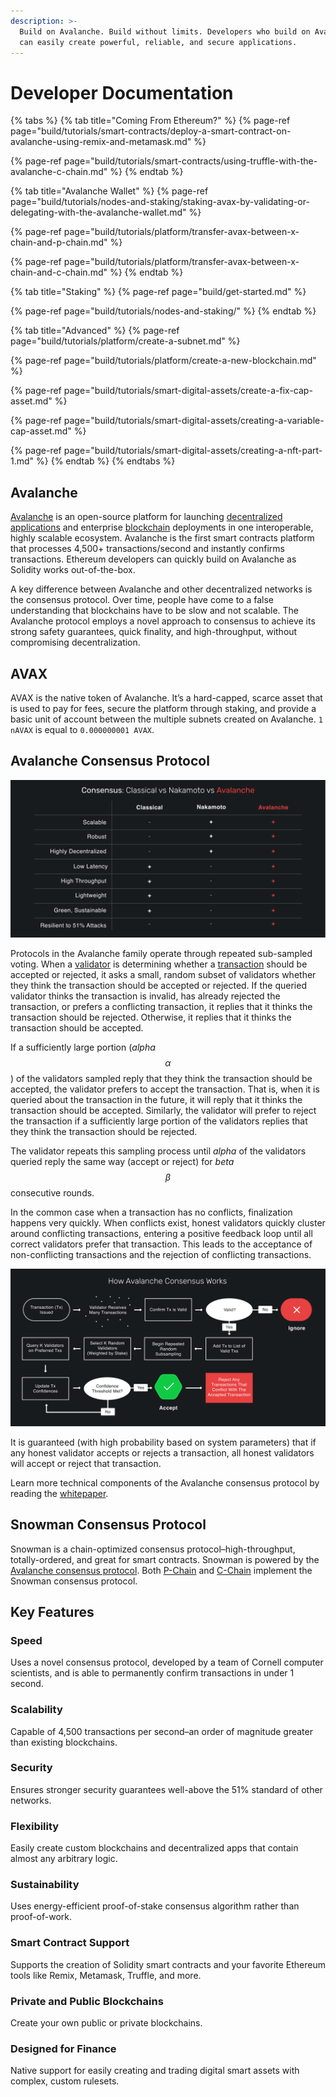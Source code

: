 ```yaml
---
description: >-
  Build on Avalanche. Build without limits. Developers who build on Avalanche
  can easily create powerful, reliable, and secure applications.
---
```


# Developer Documentation

{% tabs %}
{% tab title="Coming From Ethereum?" %}
{% page-ref page="build/tutorials/smart-contracts/deploy-a-smart-contract-on-avalanche-using-remix-and-metamask.md" %}

{% page-ref page="build/tutorials/smart-contracts/using-truffle-with-the-avalanche-c-chain.md" %}
{% endtab %}

{% tab title="Avalanche Wallet" %}
{% page-ref page="build/tutorials/nodes-and-staking/staking-avax-by-validating-or-delegating-with-the-avalanche-wallet.md" %}

{% page-ref page="build/tutorials/platform/transfer-avax-between-x-chain-and-p-chain.md" %}

{% page-ref page="build/tutorials/platform/transfer-avax-between-x-chain-and-c-chain.md" %}
{% endtab %}

{% tab title="Staking" %}
{% page-ref page="build/get-started.md" %}

{% page-ref page="build/tutorials/nodes-and-staking/" %}
{% endtab %}

{% tab title="Advanced" %}
{% page-ref page="build/tutorials/platform/create-a-subnet.md" %}

{% page-ref page="build/tutorials/platform/create-a-new-blockchain.md" %}

{% page-ref page="build/tutorials/smart-digital-assets/create-a-fix-cap-asset.md" %}

{% page-ref page="build/tutorials/smart-digital-assets/creating-a-variable-cap-asset.md" %}

{% page-ref page="build/tutorials/smart-digital-assets/creating-a-nft-part-1.md" %}
{% endtab %}
{% endtabs %}

## Avalanche

[Avalanche](https://avax.network) is an open-source platform for launching [decentralized applications](https://support.avalabs.org/en/articles/4587146-what-is-a-decentralized-application-dapp) and enterprise [blockchain](http://support.avalabs.org/en/articles/4064677-what-is-a-blockchain) deployments in one interoperable, highly scalable ecosystem. Avalanche is the first smart contracts platform that processes 4,500+ transactions/second and instantly confirms transactions. Ethereum developers can quickly build on Avalanche as Solidity works out-of-the-box.

A key difference between Avalanche and other decentralized networks is the consensus protocol. Over time, people have come to a false understanding that blockchains have to be slow and not scalable. The Avalanche protocol employs a novel approach to consensus to achieve its strong safety guarantees, quick finality, and high-throughput, without compromising decentralization.

## AVAX

AVAX is the native token of Avalanche. It’s a hard-capped, scarce asset that is used to pay for fees, secure the platform through staking, and provide a basic unit of account between the multiple subnets created on Avalanche. `1 nAVAX` is equal to `0.000000001 AVAX`.

## Avalanche Consensus Protocol

![Consensus Comparison](.gitbook/assets/image%20%2810%29%20%281%29.png)

Protocols in the Avalanche family operate through repeated sub-sampled voting. When a [validator](http://support.avalabs.org/en/articles/4064704-what-is-a-blockchain-validator) is determining whether a [transaction](http://support.avalabs.org/en/articles/4587384-what-is-a-transaction) should be accepted or rejected, it asks a small, random subset of validators whether they think the transaction should be accepted or rejected. If the queried validator thinks the transaction is invalid, has already rejected the transaction, or prefers a conflicting transaction, it replies that it thinks the transaction should be rejected. Otherwise, it replies that it thinks the transaction should be accepted.

If a sufficiently large portion \(_alpha_ $$α$$\) of the validators sampled reply that they think the transaction should be accepted, the validator prefers to accept the transaction. That is, when it is queried about the transaction in the future, it will reply that it thinks the transaction should be accepted. Similarly, the validator will prefer to reject the transaction if a sufficiently large portion of the validators replies that they think the transaction should be rejected.

The validator repeats this sampling process until _alpha_ of the validators queried reply the same way \(accept or reject\) for _beta_ $$β$$ consecutive rounds.

In the common case when a transaction has no conflicts, finalization happens very quickly. When conflicts exist, honest validators quickly cluster around conflicting transactions, entering a positive feedback loop until all correct validators prefer that transaction. This leads to the acceptance of non-conflicting transactions and the rejection of conflicting transactions.

![How Avalanche Consensus Works](.gitbook/assets/howavalancheconsensusworks.png)

It is guaranteed \(with high probability based on system parameters\) that if any honest validator accepts or rejects a transaction, all honest validators will accept or reject that transaction.

Learn more technical components of the Avalanche consensus protocol by reading the [whitepaper](https://arxiv.org/pdf/1906.08936.pdf).

## Snowman Consensus Protocol

Snowman is a chain-optimized consensus protocol–high-throughput, totally-ordered, and great for smart contracts. Snowman is powered by the [Avalanche consensus protocol](./#avalanche-consensus-protocol). Both [P-Chain](learn/platform-overview/#platform-chain-p-chain) and [C-Chain](learn/platform-overview/#contract-chain-c-chain) implement the Snowman consensus protocol.

## Key Features

### Speed

Uses a novel consensus protocol, developed by a team of Cornell computer scientists, and is able to permanently confirm transactions in under 1 second.

### Scalability

Capable of 4,500 transactions per second–an order of magnitude greater than existing blockchains.

### Security

Ensures stronger security guarantees well-above the 51% standard of other networks.

### Flexibility

Easily create custom blockchains and decentralized apps that contain almost any arbitrary logic.

### Sustainability

Uses energy-efficient proof-of-stake consensus algorithm rather than proof-of-work.

### Smart Contract Support

Supports the creation of Solidity smart contracts and your favorite Ethereum tools like Remix, Metamask, Truffle, and more.

### Private and Public Blockchains

Create your own public or private blockchains.

### Designed for Finance

Native support for easily creating and trading digital smart assets with complex, custom rulesets.


